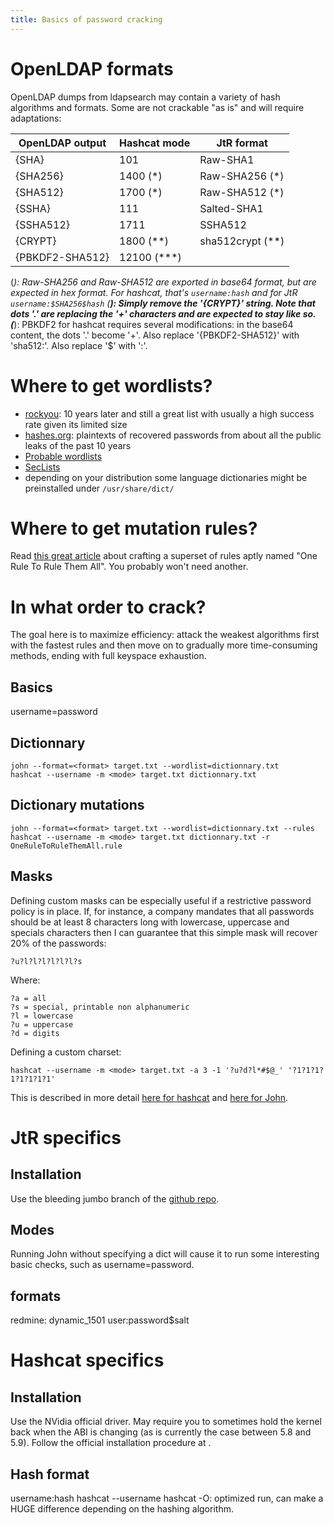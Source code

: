 ```yaml
---
title: Basics of password cracking
---
```


OpenLDAP formats
================

OpenLDAP dumps from ldapsearch may contain a variety of hash algorithms and formats. Some are not crackable "as is" and will require adaptations:

|OpenLDAP output | Hashcat mode | JtR format       |
|----------------|--------------| ---------------- |
|{SHA}           | 101          | Raw-SHA1         |
|{SHA256}        | 1400 (*)     | Raw-SHA256 (*)   |
|{SHA512}        | 1700 (*)     | Raw-SHA512 (*)   |
|{SSHA}          | 111          | Salted-SHA1      |
|{SSHA512}       | 1711         | SSHA512          |
|{CRYPT}         | 1800 (**)    | sha512crypt (**) |
|{PBKDF2-SHA512} | 12100 (***)  |                  |

(*): Raw-SHA256 and Raw-SHA512 are exported in base64 format, but are expected in hex format. For hashcat, that's ```username:hash``` and for JtR ```username:$SHA256$hash```
(**): Simply remove the '{CRYPT}' string. Note that dots '.' are replacing the '+' characters and are expected to stay like so.
(***): PBKDF2 for hashcat requires several modifications: in the base64 content, the dots '.' become '+'. Also replace '{PBKDF2-SHA512}' with 'sha512:'. Also replace '$' with ':'.


Where to get wordlists?
=======================
* [rockyou](): 10 years later and still a great list with usually a high success rate given its limited size
* [hashes.org](https://hashes.org/left.php): plaintexts of recovered passwords from about all the public leaks of the past 10 years
* [Probable wordlists](https://github.com/berzerk0/Probable-Wordlists/)
* [SecLists](https://github.com/danielmiessler/SecLists)
* depending on your distribution some language dictionaries might be preinstalled under ```/usr/share/dict/```


Where to get mutation rules?
============================
Read [this great article](https://notsosecure.com/one-rule-to-rule-them-all/) about crafting a superset of rules aptly named "One Rule To Rule Them All". You probably won't need another.


In what order to crack?
=======================

The goal here is to maximize efficiency: attack the weakest algorithms first with the fastest rules and then move on to gradually more time-consuming methods, ending with full keyspace exhaustion.

Basics
------
username=password

Dictionnary
-----------
```
john --format=<format> target.txt --wordlist=dictionnary.txt
hashcat --username -m <mode> target.txt dictionnary.txt
```

Dictionary mutations
--------------------
```
john --format=<format> target.txt --wordlist=dictionnary.txt --rules
hashcat --username -m <mode> target.txt dictionnary.txt -r OneRuleToRuleThemAll.rule
```

Masks
-----

Defining custom masks can be especially useful if a restrictive password policy is in place. If, for instance, a company mandates that all passwords should be at least 8 characters long with lowercase, uppercase and specials characters then I can guarantee that this simple mask will recover 20% of the passwords:
```
?u?l?l?l?l?l?l?s
```

Where:
```
?a = all
?s = special, printable non alphanumeric
?l = lowercase
?u = uppercase
?d = digits
```

Defining a custom charset:
```
hashcat --username -m <mode> target.txt -a 3 -1 '?u?d?l*#$@_' '?1?1?1?1?1?1?1?1'
```


This is described in more detail [here for hashcat](https://hashcat.net/wiki/doku.php?id=mask_attack) and [here for John]().


JtR specifics
=============
Installation
------------
Use the bleeding jumbo branch of the [github repo](https://github.com/openwall/john).

Modes
-----
Running John without specifying a dict will cause it to run some interesting basic checks, such as username=password.

formats
-------
redmine: dynamic_1501
user:password$salt

Hashcat specifics
=================
Installation
------------
Use the NVidia official driver. May require you to sometimes hold the kernel back when the ABI is changing (as is currently the case between 5.8 and 5.9). Follow the official installation procedure at []().

Hash format
-----------
username:hash
hashcat --username
hashcat -O: optimized run, can make a HUGE difference depending on the hashing algorithm.
